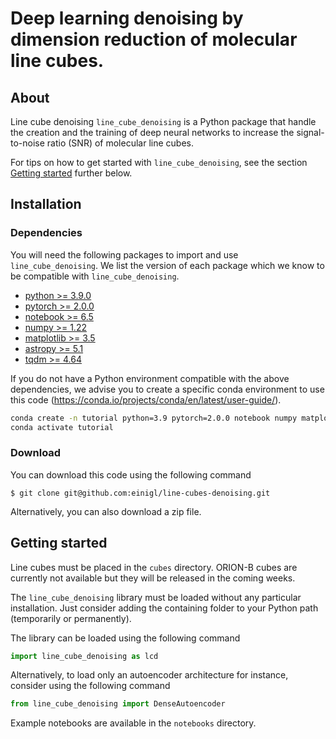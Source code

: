 # Deep learning denoising by dimension reduction of molecular line cubes.

## About

Line cube denoising `line_cube_denoising` is a Python package that handle the creation and the training of deep neural networks to increase the signal-to-noise ratio (SNR) of molecular line cubes.

For tips on how to get started with ``line_cube_denoising``, see the section [Getting started](#gettingstarted) further below.


## Installation

### Dependencies

You will need the following packages to import and use `line_cube_denoising`. We list the version of each package which we know to be compatible with `line_cube_denoising`.

* [python >= 3.9.0](https://www.python.org/)
* [pytorch >= 2.0.0](https://pytorch.org/)
* [notebook >= 6.5](https://pypi.org/project/notebook/)
* [numpy >= 1.22](https://pypi.org/project/numpy/)
* [matplotlib >= 3.5](https://pypi.org/project/matplotlib/)
* [astropy >= 5.1](https://pypi.org/project/astropy/)
* [tqdm >= 4.64](https://pypi.org/project/tqdm/)

If you do not have a Python environment compatible with the above dependencies, we advise you to create a specific conda environment to use this code (https://conda.io/projects/conda/en/latest/user-guide/).

```bash
conda create -n tutorial python=3.9 pytorch=2.0.0 notebook numpy matplotlib astropy tqdm
conda activate tutorial
```

### Download

You can download this code using the following command
```
$ git clone git@github.com:einigl/line-cubes-denoising.git
```
Alternatively, you can also download a zip file.


## Getting started

Line cubes must be placed in the `cubes` directory. ORION-B cubes are currently not available but they will be released in the coming weeks.

The `line_cube_denoising` library must be loaded without any particular installation. Just consider adding the containing folder to your Python path (temporarily or permanently).

The library can be loaded using the following command
```python
import line_cube_denoising as lcd
```

Alternatively, to load only an autoencoder architecture for instance, consider using the following command
```python
from line_cube_denoising import DenseAutoencoder
```
Example notebooks are available in the `notebooks` directory.

